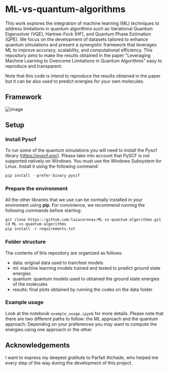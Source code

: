 # ML-vs-quantum-algorithms
This work explores the integration of machine learning (ML) techniques to address limitations in quantum algorithms such as Variational Quantum Eigensolver (VQE), Hartree-Fock (HF), and Quantum Phase Estimation (QPE). We focus on the development of datasets tailored to enhance quantum simulations and present a synergistic framework that leverages ML to improve accuracy, scalability, and computational efficiency. This repository aims to make the results obtained in the paper "Leveraging Machine Learning to Overcome Limitations in Quantum Algorithms" easy to reproduce and transparent.

Note that this code is intend to reproduce the results obtained in the paper but it can be also used to predict energies for your own molecules.

## Framework

![image](https://github.com/user-attachments/assets/84b7c200-1b9d-46c1-b234-61729f82eb6a)

## Setup

### Install Pyscf

To run some of the quantum simulations you will need to install the Pyscf library (https://pyscf.org/). 
Please take into account that PySCF is not supported natively on Windows. You must use the Windows Subsystem for Linux.
Install it using the following command:

```python
pip install --prefer-binary pyscf
```

### Prepare the environment

All the other libraries that we use can be normally installed in your enviroment using **pip**. For convinience, we recommend running the following commands before starting:
```python
git clone https://github.com/laiacoronas/ML-vs-quantum-algorithms.git
cd ML-vs-quantum-algorithms
pip install -r requirements.txt
```

### Folder structure
The contents of this repository are organized as follows:

- data: original data used to train/test models
- ml: machine learning models trained and tested to predict ground state energies
- quantum: quantum models used to obtained the ground state energies of the molecules
- results: final plots obtained by running the codes on the data folder

### Example usage

Look at the notebook ```example_usage.ipynb``` for more details. Please note that there are two different paths to follow: the ML approach and the quantum approach. Depending on your preferences you may want to compute the energies using one approach or the other.

## Acknowledgements
I want to express my deepest gratitute to Parfait Atchade, who helped me every step of the way during the development of this project.


